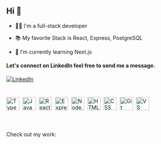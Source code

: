 ## Hi 👋

- 👨‍💻 I'm a full-stack developer

- 📚 My favorite Stack is React, Express, PostgreSQL
 
- 🌱 I’m currently learning Next.js
  

#### Let's connect on LinkedIn feel free to send me a message.

[![LinkedIn](https://img.shields.io/badge/-LinkedIn-0077B5?style=for-the-badge&logo=LinkedIn&logoColor=white)](https://www.linkedin.com/in/jdnafziger/) 

# 

<img alt="TypeScript" align="left" width="35px" style="padding-right:5px;" src="https://cdn.jsdelivr.net/gh/devicons/devicon/icons/typescript/typescript-original.svg" />

<img alt="JavaScript" align="left" width="35px" style="padding-right:5px;" src="https://cdn.jsdelivr.net/gh/devicons/devicon/icons/javascript/javascript-original.svg" />

<img alt="React" align="left" width="35px" style="padding-right:5px;" src="https://cdn.jsdelivr.net/gh/devicons/devicon/icons/react/react-original.svg" />

<img alt="Express.js" align="left" width="35px" style="padding-right:5px;" src="https://cdn.jsdelivr.net/gh/devicons/devicon/icons/express/express-original.svg" />

<img alt="Node.js" align="left" width="35px" style="padding-right:5px;" src="https://cdn.jsdelivr.net/gh/devicons/devicon/icons/nodejs/nodejs-original.svg" />

<img alt="HTML" align="left" width="35px" style="padding-right:5px;" src="https://cdn.jsdelivr.net/gh/devicons/devicon/icons/html5/html5-original.svg" />

<img alt="CSS" align="left" width="35px" style="padding-right:5px;" src="https://cdn.jsdelivr.net/gh/devicons/devicon/icons/css3/css3-original.svg" />




<img alt="Git" align="left" width="35px" style="padding-right:5px;" src="https://cdn.jsdelivr.net/gh/devicons/devicon/icons/git/git-original.svg" />

<img alt="VS Code" align="left" width="35px" style="padding-right:5px;" src="https://cdn.jsdelivr.net/gh/devicons/devicon/icons/vscode/vscode-original.svg" />

<br>
<br>
<br>

# 

Check out my work:
